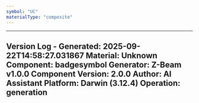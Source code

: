 ```yaml
---
symbol: "UC"
materialType: "composite"
---
```


---
Version Log - Generated: 2025-09-22T14:58:27.031867
Material: Unknown
Component: badgesymbol
Generator: Z-Beam v1.0.0
Component Version: 2.0.0
Author: AI Assistant
Platform: Darwin (3.12.4)
Operation: generation
---